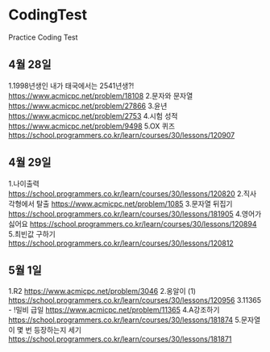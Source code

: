 # CodingTest

Practice Coding Test

## 4월 28일 
1.1998년생인 내가 태국에서는 2541년생?!
https://www.acmicpc.net/problem/18108
2.문자와 문자열
https://www.acmicpc.net/problem/27866
3.윤년
https://www.acmicpc.net/problem/2753
4.시험 성적
https://www.acmicpc.net/problem/9498
5.OX 퀴즈
https://school.programmers.co.kr/learn/courses/30/lessons/120907

## 4월 29일 
1.나이출력
https://school.programmers.co.kr/learn/courses/30/lessons/120820
2.직사각형에서 탈출
https://www.acmicpc.net/problem/1085
3.문자열 뒤집기
https://school.programmers.co.kr/learn/courses/30/lessons/181905
4.영어가 싫어요
https://school.programmers.co.kr/learn/courses/30/lessons/120894
5.최빈값 구하기
https://school.programmers.co.kr/learn/courses/30/lessons/120812

## 5월 1일 
1.R2 
https://www.acmicpc.net/problem/3046
2.옹알이 (1) 
https://school.programmers.co.kr/learn/courses/30/lessons/120956
3.11365 - !밀비 급일
https://www.acmicpc.net/problem/11365
4.A강조하기
https://school.programmers.co.kr/learn/courses/30/lessons/181874
5.문자열이 몇 번 등장하는지 세기
https://school.programmers.co.kr/learn/courses/30/lessons/181871



